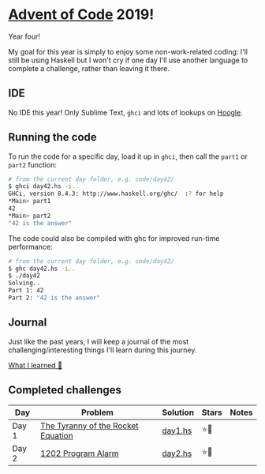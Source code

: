 # [Advent of Code](http://adventofcode.com/) 2019!

Year four!

My goal for this year is simply to enjoy some non-work-related coding: I'll still be using Haskell but I won't cry if one day I'll use another language to complete a challenge, rather than leaving it there.

## IDE

No IDE this year! Only Sublime Text, `ghci` and lots of lookups on [Hoogle](https://www.haskell.org/hoogle/).

## Running the code

To run the code for a specific day, load it up in `ghci`, then call the `part1` or `part2` function:
```bash
# from the current day folder, e.g. code/day42/
$ ghci day42.hs -i..
GHCi, version 8.4.3: http://www.haskell.org/ghc/  :? for help
*Main> part1
42
*Main> part2
"42 is the answer"
```

The code could also be compiled with ghc for improved run-time performance:
```bash
# from the current day folder, e.g. code/day42/
$ ghc day42.hs -i..
$ ./day42
Solving..
Part 1: 42
Part 2: "42 is the answer"
```

## Journal

Just like the past years, I will keep a journal of the most challenging/interesting things I'll learn during this journey. 

[What I learned 📖](what-i-learned.md)

## Completed challenges

| Day | Problem | Solution | Stars | Notes |
|-----|---------|----------|-------|-------|
| Day  1 | [The Tyranny of the Rocket Equation](https://adventofcode.com/2019/day/1) | [day1.hs](./code/day1/day1.hs) | ⭐️🌟 | |
| Day  2 | [1202 Program Alarm](https://adventofcode.com/2019/day/2) | [day2.hs](./code/day2/day2.hs) | ⭐️🌟 | |